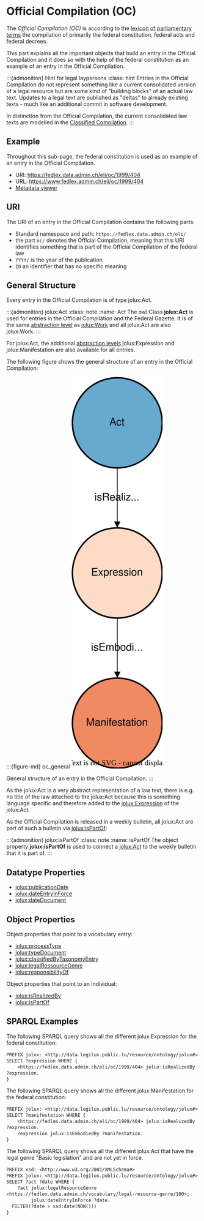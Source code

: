 # Official Compilation (OC)

The *Official Compilation (OC)* is according to the [lexicon of parliamentary terms](https://www.parlament.ch/en/%C3%BCber-das-parlament/parlamentsw%C3%B6rterbuch/parlamentsw%C3%B6rterbuch-detail?WordId=11#q=official) the compilation of primarily the federal constitution, federal acts and federal decrees.

This part explains all the important objects that build an entry in the Official Compilation and it does so with the help of the federal constitution as an example of an entry in the Official Compilation.

:::{admonition} Hint for legal laypersons
:class: hint
Entries in the Official Compilation do not represent something like a current consolidated version of a legal resource but are some kind of "building blocks" of an actual law text. Updates to a legal text are published as "deltas" to already existing texts - much like an additional commit in software development.

In distinction from the Official Compilation, the current consolidated law texts are modelled in the [Classified Compilation](classified_compilation.md).
:::

## Example

Throughout this sub-page, the federal constitution is used as an example of an entry in the Official Compilation.

- URI: https://fedlex.data.admin.ch/eli/oc/1999/404
- URL: https://www.fedlex.admin.ch/eli/oc/1999/404
- [Metadata viewer](https://fedlex.data.admin.ch/en-CH/metadata?value=https:%2F%2Ffedlex.data.admin.ch%2Feli%2Foc%2F1999%2F404)

## URI

The URI of an entry in the Official Compilation contains the following parts:

- Standard namespace and path: `https://fedlex.data.admin.ch/eli/`
- the part `oc/` denotes the Official Compilation, meaning that this URI identifies something that is part of the Official Compilation of the federal law
- `YYYY/` is the year of the publication
- `ID` an identifier that has no specific meaning

## General Structure

Every entry in the Official Compilation is of type jolux:Act.

:::{admonition} jolux:Act
:class: note
:name: Act
The owl:Class **jolux:Act** is used for entries in the Official Compilation and the Federal Gazette. It is of the same [abstraction level](abstraction_levels.md) as [jolux:Work](#Work) and all jolux:Act are also jolux:Work.
:::

For jolux:Act, the additional [abstraction levels](abstraction_levels.md) jolux:Expression and jolux:Manifestation are also available for all entries.

The following figure shows the general structure of an entry in the Official Compilation:

:::{figure-md} oc_general
![](img/oc_general.svg)

General structure of an entry in the Official Compilation.
:::

As the jolux:Act is a very abstract representation of a law text, there is e.g. no title of the law attached to the jolux:Act because this is something language specific and therefore added to the [jolux:Expression](#Expression) of the jolux:Act.

As the Official Compilation is released in a weekly bulletin, all jolux:Act are part of such a bulletin via [jolux:isPartOf](#isPartOf):

:::{admonition} jolux:isPartOf
:class: note
:name: isPartOf
The object property **jolux:isPartOf** is used to connect a [jolux:Act](#Act) to the weekly bulletin that it is part of.
:::

## Datatype Properties

- [jolux:publicationDate](#publicationDate)
- [jolux:dateEntryInForce](#dateEntryInForce)
- [jolux:dateDocument](#dateDocument)

## Object Properties

Object properties that point to a vocabulary entry:

- [jolux:processType](vocabularies.md#procedure-types)
- [jolux:typeDocument](vocabularies.md#text-types)
- [jolux:classifiedByTaxonomyEntry](vocabularies.md#legal-taxonomy)
- [jolux:legalRessourceGenre](vocabularies.md#act-types)
- [jolux:responsibilityOf](vocabularies.md#legal-institution)

Object properties that point to an individual:

- [jolux:isRealizedBy](#isRealizedBy)
- [jolux:isPartOf](#isPartOf)

## SPARQL Examples

The following SPARQL query shows all the different jolux:Expression for the federal constitution:

```sparql
PREFIX jolux: <http://data.legilux.public.lu/resource/ontology/jolux#>
SELECT ?expression WHERE {
    <https://fedlex.data.admin.ch/eli/oc/1999/404> jolux:isRealizedBy ?expression.
}
```

The following SPARQL query shows all the different jolux:Manifestation for the federal constitution:

```sparql
PREFIX jolux: <http://data.legilux.public.lu/resource/ontology/jolux#>
SELECT ?manifestation WHERE {
    <https://fedlex.data.admin.ch/eli/oc/1999/404> jolux:isRealizedBy ?expression.
    ?expression jolux:isEmbodiedBy ?manifestation.
}
```

The following SPARQL query shows all the different jolux:Act that have the legal genre "Basic legislation" and are not yet in force.

```sparql
PREFIX xsd: <http://www.w3.org/2001/XMLSchema#>
PREFIX jolux: <http://data.legilux.public.lu/resource/ontology/jolux#>
SELECT ?act ?date WHERE {
    ?act jolux:legalResourceGenre <https://fedlex.data.admin.ch/vocabulary/legal-resource-genre/100>;
         jolux:dateEntryInForce ?date.
  FILTER(?date > xsd:date(NOW()))
}
```